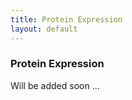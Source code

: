 ```yaml
---
title: Protein Expression
layout: default
---
```


### Protein Expression
Will be added soon ...